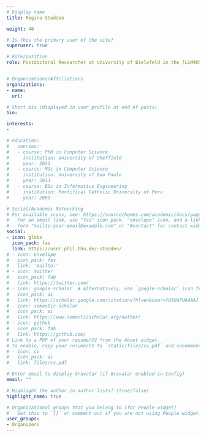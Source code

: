 ```yaml
---
# Display name
title: Regina Stodden

weight: 40

# Is this the primary user of the site?
superuser: true

# Role/position
role: Postdoctoral Researcher at University of Bielefeld in the [LLM4KMU Project](https://llm4kmu.de/), Germany


# Organizations/Affiliations
organizations:
- name:
  url:

# Short bio (displayed in user profile at end of posts)
bio:

interests:
- 

# education:
#   courses:
#   - course: PhD in Computer Science
#     institution: University of Sheffield
#     year: 2021
#   - course: MSc in Computer Science
#     institution: University of Sao Paulo
#     year: 2013
#   - course: BSc in Informatics Engineering
#     institution: Pontifical Catholic University of Peru
#     year: 2009

# Social/Academic Networking
# For available icons, see: https://sourcethemes.com/academic/docs/page-builder/#icons
#   For an email link, use "fas" icon pack, "envelope" icon, and a link in the
#   form "mailto:your-email@example.com" or "#contact" for contact widget.
social:
- icon: globe
  icon_pack: fas
  link: https://user.phil.hhu.de/~stodden/
# - icon: envelope
#   icon_pack: fas
#   link: 'mailto:'
# - icon: twitter
#   icon_pack: fab
#   link: https://twitter.com/
# - icon: google-scholar  # Alternatively, use `google-scholar` icon from `ai` icon pack
#   icon_pack: ai
#   link: https://scholar.google.com/citations?hl=en&user=fUSUaFUAAAAJ
# - icon: semantic-scholar
#   icon_pack: ai
#   link: https://www.semanticscholar.org/author/
# - icon: github
#   icon_pack: fab
#   link: https://github.com/
# Link to a PDF of your resume/CV from the About widget.
# To enable, copy your resume/CV to `static/files/cv.pdf` and uncomment the lines below.
# - icon: cv
#   icon_pack: ai
#   link: files/cv.pdf

# Enter email to display Gravatar (if Gravatar enabled in Config)
email: ""

# Highlight the author in author lists? (true/false)
highlight_name: true

# Organizational groups that you belong to (for People widget)
#   Set this to `[]` or comment out if you are not using People widget.
user_groups:
- Organizers
---
```


